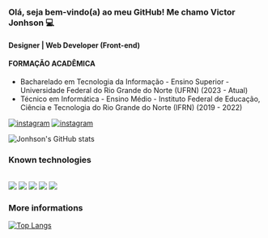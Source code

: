 ### Olá, seja bem-vindo(a) ao meu GitHub! Me chamo Victor Jonhson 💻
#### Designer | Web Developer (Front-end)

#### FORMAÇÃO ACADÊMICA
* Bacharelado em Tecnologia da Informação - Ensino Superior - Universidade Federal do Rio Grande do Norte (UFRN) (2023 - Atual)
* Técnico em Informática - Ensino Médio - Instituto Federal de Educação, Ciência e Tecnologia do Rio Grande do Norte (IFRN) (2019 - 2022)

[![instagram](https://img.shields.io/badge/Instagram-E4405F?style=for-the-badge&logo=instagram&logoColor=white)](https://instagram.com/victorjonhson_)
[![instagram](https://img.shields.io/badge/Facebook-1877F2?style=for-the-badge&logo=facebook&logoColor=white)](https://www.facebook.com/victorjonhson.aciole)


![Jonhson's GitHub stats](https://github-readme-stats.vercel.app/api?username=victorjonhson&show_icons=true&theme=dracula)

### Known technologies
<div style="display:inline_block"><br/>
<img src="https://img.shields.io/badge/HTML5-E34F26?style=for-the-badge&logo=html5&logoColor=white">
<img src="https://img.shields.io/badge/CSS3-1572B6?style=for-the-badge&logo=css3&logoColor=white">
<img src="https://img.shields.io/badge/JavaScript-F7DF1E?style=for-the-badge&logo=javascript&logoColor=black">
<img src="https://img.shields.io/badge/Java-ED8B00?style=for-the-badge&logo=java&logoColor=white">
<img src="https://img.shields.io/badge/C%23-239120?style=for-the-badge&logo=c-sharp&logoColor=white">
</div>

### More informations
[![Top Langs](https://github-readme-stats.vercel.app/api/top-langs/?username=VJonhson-webDeveloper&layout=compact)](https://github.com/anuraghazra/github-readme-stats)
